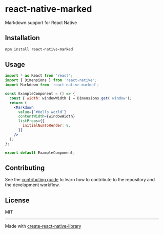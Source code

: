# react-native-marked

Markdown support for React Native

## Installation

```sh
npm install react-native-marked
```

## Usage

```jsx
import * as React from 'react';
import { Dimensions } from 'react-native';
import Markdown from 'react-native-marked';

const ExampleComponent = () => {
  const { width: windowWidth } = Dimensions.get('window');
  return (
    <Markdown
      value={`#Hello world`}
      contentWidth={windowWidth}
      listProps={{
        initialNumToRender: 8,
      }}
    />
  );
};

export default ExampleComponent;
```

## Contributing

See the [contributing guide](CONTRIBUTING.md) to learn how to contribute to the repository and the development workflow.

## License

MIT

---

Made with [create-react-native-library](https://github.com/callstack/react-native-builder-bob)
